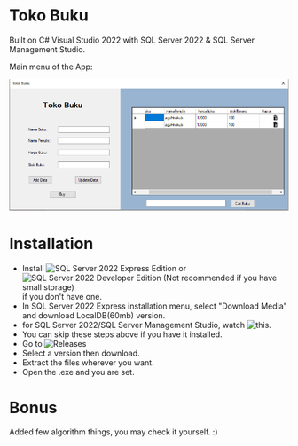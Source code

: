 # Toko Buku
Built on C# Visual Studio 2022 with SQL Server 2022 &amp; SQL Server Management Studio.

Main menu of the App:

![Main menu of the App](/assets_rep/1.PNG)

# Installation
- Install ![SQL Server 2022 Express Edition](https://go.microsoft.com/fwlink/p/?linkid=2216019&clcid=0x409&culture=en-us&country=us) or ![SQL Server 2022 Developer Edition (Not recommended if you have small storage)](https://go.microsoft.com/fwlink/p/?linkid=2215158&clcid=0x409&culture=en-us&country=us) if you don't have one.
- In SQL Server 2022 Express installation menu, select "Download Media" and download LocalDB(60mb) version.
- for SQL Server 2022/SQL Server Management Studio, watch ![this](https://www.youtube.com/watch?v=7zXtA0LwoHs).
- You can skip these steps above if you have it installed.
- Go to ![Releases](https://github.com/Huga22118/proyekUASDesktop/releases)
- Select a version then download.
- Extract the files wherever you want.
- Open the .exe and you are set.

# Bonus
Added few algorithm things, you may check it yourself. :)
